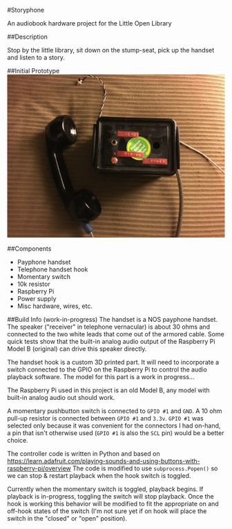 #Storyphone

An audiobook hardware project for the Little Open Library

##Description

Stop by the little library, sit down on the stump-seat, pick up the handset and listen to a story.

##Initial Prototype
![Photo of first prototype](https://raw.githubusercontent.com/jjg/storyphone/master/prototype1.jpg)

##Components
* Payphone handset
* Telephone handset hook
* Momentary switch
* 10k resistor
* Raspberry Pi 
* Power supply
* Misc hardware, wires, etc.

##Build Info (work-in-progress)
The handset is a NOS payphone handset.  The speaker ("receiver" in telephone vernacular) is about 30 ohms and connected to the two white leads that come out of the armored cable.  Some quick tests show that the built-in analog audio output of the Raspberry Pi Model B (original) can drive this speaker directly.

The handset hook is a custom 3D printed part.  It will need to incorporate a switch connected to the GPIO on the Raspberry Pi to control the audio playback software.  The model for this part is a work in progress...

The Raspberry Pi used in this project is an old Model B, any model with built-in analog audio out should work.

A momentary pushbutton switch is connected to `GPIO #1` and `GND`.  A 10 ohm pull-up resistor is connected between `GPIO #1` and `3.3v`.  `GPIO #1` was selected only because it was convenient for the connectors I had on-hand, a pin that isn't otherwise used (`GPIO #1` is also the `SCL` pin) would be a better choice.

The controller code is written in Python and based on https://learn.adafruit.com/playing-sounds-and-using-buttons-with-raspberry-pi/overview  The code is modified to use `subprocess.Popen()` so we can stop & restart playback when the hook switch is toggled.

Currently when the momentary switch is toggled, playback begins.  If playback is in-progress, toggling the switch will stop playback.  Once the hook is working this behavior will be modified to fit the appropriate on and off-hook states of the switch (I'm not sure yet if on hook will place the switch in the "closed" or "open" position).
